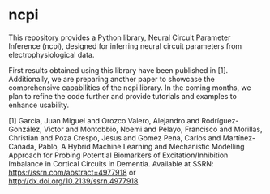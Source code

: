 # ncpi
This repository provides a Python library, Neural Circuit Parameter Inference (ncpi), designed for inferring neural circuit parameters from electrophysiological data.

First results obtained using this library have been published in [1]. Additionally, we are preparing another paper to showcase the comprehensive capabilities of the ncpi library. In the coming months, we plan to refine the code further and provide tutorials and examples to enhance usability.

[1] García, Juan Miguel and Orozco Valero, Alejandro and Rodríguez-González, Victor and Montobbio, Noemi and Pelayo, Francisco and Morillas, Christian and Poza Crespo, Jesus and Gomez Pena, Carlos and Martínez-Cañada, Pablo, A Hybrid Machine Learning and Mechanistic Modelling Approach for Probing Potential Biomarkers of Excitation/Inhibition Imbalance in Cortical Circuits in Dementia. Available at SSRN: https://ssrn.com/abstract=4977918 or http://dx.doi.org/10.2139/ssrn.4977918
